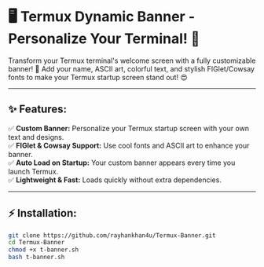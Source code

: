 # 🖥️ Termux Dynamic Banner - Personalize Your Terminal! 🚀  

Transform your Termux terminal's welcome screen with a fully customizable banner! 🌟 Add your name, ASCII art, colorful text, and stylish FIGlet/Cowsay fonts to make your Termux startup screen stand out! 😍  

---

## ✨ Features:
✅ **Custom Banner:** Personalize your Termux startup screen with your own text and designs.  
✅ **FIGlet & Cowsay Support:** Use cool fonts and ASCII art to enhance your banner.  
✅ **Auto Load on Startup:** Your custom banner appears every time you launch Termux.  
✅ **Lightweight & Fast:** Loads quickly without extra dependencies.  

---

## ⚡ Installation:
```bash
git clone https://github.com/rayhankhan4u/Termux-Banner.git  
cd Termux-Banner  
chmod +x t-banner.sh  
bash t-banner.sh
